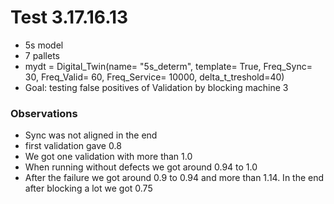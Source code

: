 # Test 3.17.16.13
- 5s model
- 7 pallets
- mydt = Digital_Twin(name= "5s_determ", template= True, Freq_Sync= 30, Freq_Valid= 60, Freq_Service= 10000, delta_t_treshold=40)
- Goal: testing false positives of Validation by blocking machine 3

### Observations
- Sync was not aligned in the end
- first validation gave 0.8
- We got one validation with more than 1.0
- When running without defects we got around 0.94 to 1.0
- After the failure we got around 0.9 to 0.94 and more than 1.14. In the end after blocking a lot we got 0.75